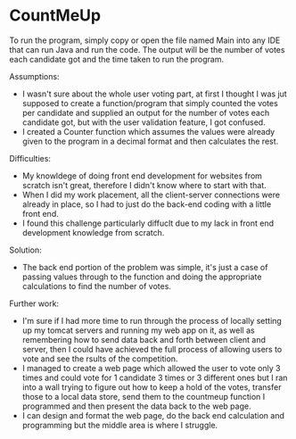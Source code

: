 # CountMeUp

To run the program, simply copy or open the file named Main into any IDE that can run Java and run the code. 
The output will be the number of votes each candidate got and the time taken to run the program.

Assumptions:
- I wasn't sure about the whole user voting part, at first I thought I was jut supposed to create a function/program that simply counted the votes per 
  candidate and supplied an output for the number of votes each candidate got, but with the user validation feature, I got confused.
- I created a Counter function which assumes the values were already given to the program in a decimal format and then calculates the rest.

Difficulties:
- My knowldege of doing front end development for websites from scratch isn't great, therefore I didn't know where to start with that.
- When I did my work placement, all the client-server connections were already in place, so I had to just do the back-end coding with a little front end.
- I found this challenge particularly diffuclt due to my lack in front end development knowledge from scratch.

Solution:
- The back end portion of the problem was simple, it's just a case of passing values through to the function and doing the appropriate calculations to find the number of votes.

Further work:
- I'm sure if I had more time to run through the process of locally setting up my tomcat servers and running my web app on it, as well as remembering how to send data back and forth between client and server, 
  then I could have achieved the full process of allowing users to vote and see the rsults of the competition.
- I managed to create a web page which allowed the user to vote only 3 times and could vote for 1 candidate 3 times or 
  3 different ones but I ran into a wall trying to figure out how to keep a hold of the votes, transfer those to a local data store, send them to the countmeup function I programmed and then present the data back to the web page.
- I can design and format the web page, do the back end calculation and programming but the middle area is where I struggle.  

